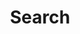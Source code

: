 ---
title: "Search"
slug: "search"
layout: "search"
outputs:
    - html
    - json
description: Search through the blog posts
menu: false
--- 